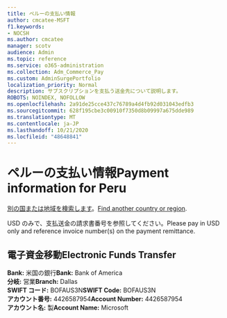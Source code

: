 ```yaml
---
title: ペルーの支払い情報
author: cmcatee-MSFT
f1.keywords:
- NOCSH
ms.author: cmcatee
manager: scotv
audience: Admin
ms.topic: reference
ms.service: o365-administration
ms.collection: Adm_Commerce_Pay
ms.custom: AdminSurgePortfolio
localization_priority: Normal
description: サブスクリプションを支払う送金先について説明します。
ROBOTS: NOINDEX, NOFOLLOW
ms.openlocfilehash: 2a91de25cce437c76789a4d4fb92d031043edfb3
ms.sourcegitcommit: 628f195cbe3c00910f7350d8b09997a675dde989
ms.translationtype: MT
ms.contentlocale: ja-JP
ms.lasthandoff: 10/21/2020
ms.locfileid: "48648841"
---
```

# <a name="payment-information-for-peru"></a><span data-ttu-id="18b3d-103">ペルーの支払い情報</span><span class="sxs-lookup"><span data-stu-id="18b3d-103">Payment information for Peru</span></span>

<span data-ttu-id="18b3d-104">[別の国または地域を検索します](../billing-and-payments/pay-for-your-subscription.md)。</span><span class="sxs-lookup"><span data-stu-id="18b3d-104">[Find another country or region](../billing-and-payments/pay-for-your-subscription.md).</span></span>

<span data-ttu-id="18b3d-105">USD のみで、支払送金の請求書番号を参照してください。</span><span class="sxs-lookup"><span data-stu-id="18b3d-105">Please pay in USD only and reference invoice number(s) on the payment remittance.</span></span>

## <a name="electronic-funds-transfer"></a><span data-ttu-id="18b3d-106">電子資金移動</span><span class="sxs-lookup"><span data-stu-id="18b3d-106">Electronic Funds Transfer</span></span>

<span data-ttu-id="18b3d-107">**Bank:** 米国の銀行</span><span class="sxs-lookup"><span data-stu-id="18b3d-107">**Bank:** Bank of America</span></span>  
<span data-ttu-id="18b3d-108">**分岐:** 営業</span><span class="sxs-lookup"><span data-stu-id="18b3d-108">**Branch:** Dallas</span></span>  
<span data-ttu-id="18b3d-109">**SWIFT コード:** BOFAUS3N</span><span class="sxs-lookup"><span data-stu-id="18b3d-109">**SWIFT Code:** BOFAUS3N</span></span>  
<span data-ttu-id="18b3d-110">**アカウント番号:** 4426587954</span><span class="sxs-lookup"><span data-stu-id="18b3d-110">**Account Number:** 4426587954</span></span>  
<span data-ttu-id="18b3d-111">**アカウント名:** 製</span><span class="sxs-lookup"><span data-stu-id="18b3d-111">**Account Name:** Microsoft</span></span>  